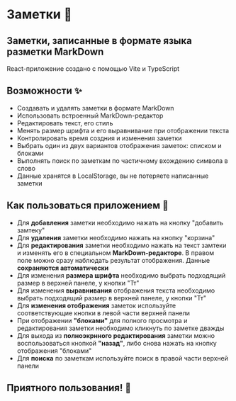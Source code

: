# Заметки 📒
## Заметки, записанные в формате языка разметки MarkDown
React-приложение создано с помощью Vite и TypeScript
## Возможности ✨
- Создавать и удалять заметки в формате MarkDown
- Использовать встроенный MarkDown-редактор
- Редактировать текст, его стиль
- Менять размер шрифта и его выравнивание при отображении текста
- Контролировать время создния и изменения заметки
- Выбрать один из двух вариантов отображения заметок: списком и блоками
- Выполнять поиск по заметкам по частичному вхождению символа в слово
- Данные хранятся в LocalStorage, вы не потеряете написанные заметки
## Как пользоваться приложением 🔧
- Для __добавления__ заметки необходимо нажать на кнопку "добавить замтеку"
- Для __удаления__ заметки необходимо нажать на кнопку "корзина"
- Для __редактирования__ заметки необходимо нажать на текст замтеки и изменять его в специальном __MarkDown-редакторе__. В правом поле можно сразу наблюдать результат отображения. Данные __сохраняются автоматически__
- Для изменения __размера шрифта__ необходимо выбрать подходящий размер в верхней панеле, у кнопки "Тт"
- Для изменения __выравнивания__ отображения текста необходимо выбрать подходящий размер в верхней панеле, у кнопки "Тт"
- Для __изменения отображения__ заметок используйте соответствующие кнопки в левой части верхней панели
- При отображении __"блоками"__ для полного просмотра и редактирования заметки необходимо кликнуть по заметке дважды
- Для выхода из __полноэкрнного редактирования__ заметки можно воспользоваться кнопкой __"назад"__, либо снова нажать на кнопку отображения "блоками"
- Для __поиска__ по заметкам используйте поиск в правой части верхней панели
## Приятного пользования! 📑